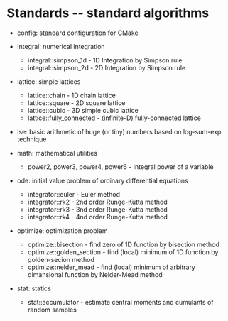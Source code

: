 # Standards -- standard algorithms

* config: standard configuration for CMake

* integral: numerical integration

  * integral::simpson_1d - 1D Integration by Simpson rule
  * integral::simpson_2d - 2D Integration by Simpson rule

* lattice: simple lattices

  * lattice::chain - 1D chain lattice
  * lattice::square - 2D square lattice
  * lattice::cubic - 3D simple cubic lattice
  * lattice::fully_connected - (infinite-D) fully-connected lattice

* lse: basic arithmetic of huge (or tiny) numbers based
  on log-sum-exp technique

* math: mathematical utilities

  * power2, power3, power4, power6 - integral power of 
    a variable

* ode: initial value problem of ordinary differential equations

  * integrator::euler - Euler method
  * integrator::rk2 - 2nd order Runge-Kutta method
  * integrator::rk3 - 3nd order Runge-Kutta method
  * integrator::rk4 - 4nd order Runge-Kutta method

* optimize: optimization problem

  * optimize::bisection - find zero of 1D function by bisection method
  * optimize::golden_section - find (local) minimum of 1D function by golden-secion method
  * optimize::nelder_mead - find (local) minimum of arbitrary dimansional function by Nelder-Mead method

* stat: statics

  * stat::accumulator - estimate central moments and cumulants of random samples
